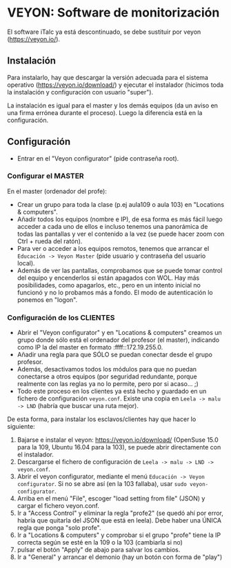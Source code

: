 
# VEYON: Software de monitorización

El software iTalc ya está descontinuado, se debe sustituir por veyon (https://veyon.io/).

## Instalación

Para instalarlo, hay que descargar la versión adecuada para el sistema operativo (https://veyon.io/download/) y ejecutar el instalador (hicimos toda la instalación y configuración con usuario "super").

La instalación es igual para el master y los demás equipos (da un aviso en una firma errónea durante el proceso). Luego la diferencia está en la configuración.

## Configuración

* Entrar en el "Veyon configurator" (pide contraseña root).

### Configurar el MASTER

En el master (ordenador del profe):
* Crear un grupo para toda la clase (p.ej aula109 o aula 103) en "Locations & computers".
* Añadir todos los equipos (nombre e IP), de esa forma es más fácil luego acceder a cada uno de ellos e incluso tenemos una panorámica de todas las pantallas y ver el contenido a la vez (se puede hacer zoom con Ctrl + rueda del ratón).
*  Para ver o acceder a los equipos remotos, tenemos que arrancar el `Educación -> Veyon Master` (pide usuario y contraseña del usuario local).
* Además de ver las pantallas, comprobamos que se puede tomar control del equipo y encenderlos si están apagados con WOL. Hay más posibilidades, como apagarlos, etc., pero en un intento inicial no funcionó y no lo probamos más a fondo. El modo de autenticación lo ponemos en "logon".

### Configuración de los CLIENTES

* Abrir el "Veyon configurator" y en "Locations & computers" creamos un grupo donde sólo está el ordenador del profesor (el master), indicando como IP la del master en formato :ffff::172.19.255.0.
* Añadir una regla para que SÓLO se puedan conectar desde el grupo profesor.
* Además, desactivamos todos los módulos para que no puedan conectarse a otros equipos (por seguridad redundante, porque realmente con las reglas ya no lo permite, pero por si acaso... ;)
* Todo este proceso en los clientes ya está hecho y guardado en un fichero de configuración `veyon.conf`. Existe una copia en `Leela -> malu -> LND` (habría que buscar una ruta mejor).

De esta forma, para instalar los esclavos/clientes hay que hacer lo siguiente:
1. Bajarse e instalar el veyon: https://veyon.io/download/ (OpenSuse 15.0 para la 109, Ubuntu 16.04 para la 103), se puede abrir directamente con el instalador.
2. Descargarse el fichero de configuración de `Leela -> malu -> LND -> veyon.conf`.
3. Abrir el veyon configurator, mediante el menú `Educación -> Veyon configurator`. Si no se abre así (en la 103 fallaba), usar `sudo veyon-configurator`.
4. Arriba en el menú "File", escoger "load setting from file" (JSON) y cargar el fichero veyon.conf.
5. Ir a "Access Control" y eliminar la regla "profe2" (se quedó ahí por error, habría que quitarla del JSON que está en leela). Debe haber una ÚNICA regla que ponga "solo profe".
6. Ir a "Locations & computers" y comprobar si el grupo "profe" tiene la IP correcta según se esté en la 109 o la 103 (cambiarla si no)
7. pulsar el botón "Apply" de abajo para salvar los cambios.
8. Ir a "General" y arrancar el demonio (hay un botón con forma de "play")
